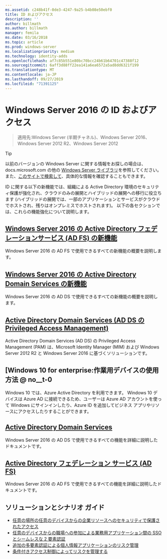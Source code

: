 ```yaml
---
ms.assetid: c248b41f-0de3-4247-9a25-b4b08e50ebf0
title: ID およびアクセス
description: ''
author: billmath
ms.author: billmath
manager: femila
ms.date: 03/16/2018
ms.topic: article
ms.prod: windows-server
ms.localizationpriority: medium
ms.technology: identity-adds
ms.openlocfilehash: af7c85b551e80bc70bcc24b61b64701c47388f12
ms.sourcegitcommit: 6aff3d88ff22ea141a6ea6572a5ad8dd6321f199
ms.translationtype: MT
ms.contentlocale: ja-JP
ms.lasthandoff: 09/27/2019
ms.locfileid: "71391125"
---
```

# <a name="identity-and-access-in-windows-server-2016"></a>Windows Server 2016 の ID およびアクセス

>適用先:Windows Server (半期チャネル)、Windows Server 2016、Windows Server 2012 R2、Windows Server 2012

>[!TIP]
> 以前のバージョンの Windows Server に関する情報をお探しの場合は、 docs.microsoft.com の他の [Windows Server ライブラリ](/previous-versions/windows/)を参照してください。 また、[このサイトで検索して](https://docs.microsoft.com/search/index?search=Windows+Server&dataSource=previousVersions)、具体的な情報を確認することもできます。

 ID に関する以下の新機能では、組織による Active Directory 環境のセキュリティ保護が強化され、クラウドのみの展開とハイブリッドの展開への移行に役立ちます (ハイブリッドの展開では、一部のアプリケーションとサービスがクラウドでホストされ、残りはオンプレミスでホストされます)。 以下の各セクションでは、これらの機能強化について説明します。


## <a name="whats-new-in-active-directory-federation-services-for-windows-server-2016ad-fsoverviewwhats-new-active-directory-federation-services-windows-servermd"></a>[Windows Server 2016 の Active Directory フェデレーションサービス (AD FS) の新機能](ad-fs/overview/whats-new-active-directory-federation-services-windows-server.md)
Windows Server 2016 の AD FS で使用できるすべての新機能の概要を説明します。  

## <a name="whats-new-in-active-directory-domain-services-for-windows-server-2016whats-new-active-directory-domain-servicesmd"></a>[Windows Server 2016 の Active Directory Domain Services の新機能](whats-new-active-directory-domain-services.md)
Windows Server 2016 の AD DS で使用できるすべての新機能の概要を説明します。  

## <a name="privileged-access-management-for-active-directory-domain-services-40ad-ds41httpstechnetmicrosoftcomlibrarydn903243aspx"></a>[Active Directory Domain Services &#40;AD DS の Privileged Access Management&#41;](https://technet.microsoft.com/library/dn903243.aspx)
Active Directory Domain Services (AD DS) の Privileged Access Management (PAM) は、Microsoft Identity Manager (MIM) および Windows Server 2012 R2 と Windows Server 2016 に基づくソリューションです。

## <a name="windows-10-for-the-enterprise-ways-to-use-devices-for-workhttpsazuremicrosoftcomdocumentationarticlesactive-directory-azureadjoin-windows10-devices-overviewrnd1"></a>[Windows 10 for enterprise:作業用デバイスの使用方法 @ no__t-0
Windows 10 では、Azure Active Directory を利用できます。 Windows 10 デバイスは Azure AD に接続できるため、ユーザーは Azure AD アカウントを使って Windows にサインインしたり、Azure ID を追加してビジネス アプリやリソースにアクセスしたりすることができます。

## <a name="active-directory-domain-servicesidentityad-dsactive-directory-domain-servicesmd"></a>[Active Directory Domain Services](../identity/ad-ds/Active-Directory-Domain-Services.md)
Windows Server 2016 の AD DS で使用できるすべての機能を詳細に説明したドキュメントです。

## <a name="active-directory-federation-servicesactive-directory-federation-servicesmd"></a>[Active Directory フェデレーション サービス (AD FS)](Active-Directory-Federation-Services.md)
Windows Server 2016 の AD FS で使用できるすべての機能を詳細に説明したドキュメントです。  

## <a name="solutions-and-scenario-guides"></a>ソリューションとシナリオ ガイド  
* [任意の場所の任意のデバイスからの企業リソースへのセキュリティで保護されたアクセス](https://technet.microsoft.com/library/dn550982.aspx)  
*  [任意のデバイスからの職場への参加による業務用アプリケーション間の SSO とシームレスな 2 要素認証](https://technet.microsoft.com/library/dn280945.aspx)  
* [追加の多要素認証による個人情報アプリケーションのリスク管理](https://technet.microsoft.com/library/dn280949.aspx)  
* [条件付きアクセス制御によってリスクを管理する](https://technet.microsoft.com/library/dn280937.aspx)
